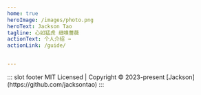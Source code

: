 ```yaml
---
home: true
heroImage: /images/photo.png
heroText: Jackson Tao
tagline: 心如猛虎 细嗅蔷薇
actionText: 个人介绍 →
actionLink: /guide/


---
```








<Vssue title="评论" />
::: slot footer
MIT Licensed | Copyright © 2023-present [Jackson](https://github.com/jacksontao)
:::

